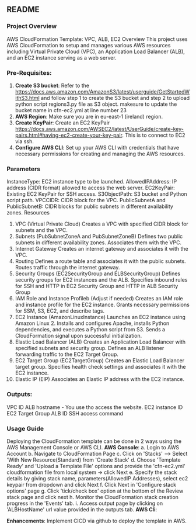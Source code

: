 ## README

### Project Overview
AWS CloudFormation Template: VPC, ALB, EC2
Overview
This project uses AWS CloudFormation to setup and manages various AWS resources including Virtual Private Cloud (VPC), an Application Load Balancer (ALB), and an EC2 instance serving as a web server.

###  Pre-Requisites:
1. **Create S3 bucket**: Refer to the https://docs.aws.amazon.com/AmazonS3/latest/userguide/GetStartedWithS3.html and follow step 1 to create the S3 bucket and step 2 to upload python script regions3.py file as S3 object. makesure to update the bucket name in cfn-ec2.yml at line number 23
2. **AWS Region**: Make sure you are in eu-east-1 (ireland) region.
3. **Create KeyPair**: Create an EC2 KeyPair https://docs.aws.amazon.com/AWSEC2/latest/UserGuide/create-key-pairs.html#having-ec2-create-your-key-pair. This is to connect to EC2 via ssh.
4. **Configure AWS CLI**: Set up your AWS CLI with credentials that have necessary permissions for creating and managing the AWS resources.

###  Parameters
InstanceType: EC2 instance type to be launched.
AllowedIPAddress: IP address (CIDR format) allowed to access the web server.
EC2KeyPair: Existing EC2 KeyPair for SSH access.
S3ObjectPath: S3 bucket and Python script path.
VPCCIDR: CIDR block for the VPC.
PublicSubnetA and PublicSubnetB: CIDR blocks for public subnets in different availability zones.
Resources
1. VPC (Virtual Private Cloud)
Creates a VPC with specified CIDR block for subnets and the VPC.
2. Subnets (PubSubnetZoneA and PubSubnetZoneB)
Defines two public subnets in different availability zones.
Associates them with the VPC.
3. Internet Gateway
Creates an internet gateway and associates it with the VPC.
4. Routing
Defines a route table and associates it with the public subnets.
Routes traffic through the internet gateway.
5. Security Groups (EC2SecurityGroup and ELBSecurityGroup)
Defines security groups for EC2 instances and the ALB.
Specifies inbound rules for SSH and HTTP in EC2 Security Group and HTTP in ALB Security Group
6. IAM Role and Instance Profileb (Adjust if needed)
Creates an IAM role and instance profile for the EC2 instance.
Grants necessary permissions for SSM, S3, EC2, and describe tags.
7. EC2 Instance (AmazonLinuxInstance)
Launches an EC2 instance using Amazon Linux 2.
Installs and configures Apache, installs Python dependencies, and executes a Python script from S3.
Sends a CloudFormation signal upon successful initialization.
8. Elastic Load Balancer (ALB)
Creates an Application Load Balancer with specified subnets and security group.
Defines an ALB listener forwarding traffic to the EC2 Target Group.
9. EC2 Target Group (EC2TargetGroup)
Creates an Elastic Load Balancer target group.
Specifies health check settings and associates it with the EC2 instance.
10. Elastic IP (EIP)
Associates an Elastic IP address with the EC2 instance.

### Outputs:
VPC ID
ALB hostname - You use tho access the website.
EC2 instance ID
EC2 Target Group
ALB ID
SSH access command

### Usage Guide
Deploying the CloudFormation template can be done in 2 ways using the AWS Management Console or AWS CLI.
**AWS Console**:
a. Login to AWS Account
b. Navigate to CloudFormation Page
c. Click on 'Stacks' --> Select 'With New Resource(Standard) from 'Create Stack'
d. Choose 'Template Ready' and 'Upload a Template File' options and provide the 'cfn-ec2.yml' cloudformation file from local system -> click Next
e. Specify the stack details by giving stack name, parameters(AllowedIP Addresses), select ec2 keypair from dropdown and click Next
f. Click Next in 'Configure stack options' page
g. Click 'tick/check box' option at the bottom of the Review stack page and click next
h. Monitor the CloudFormation stack creation progress in the 'Events' tab.
i. Access output page by clicking on 'ALBHostName' url value provided in the outputs tab.
**AWS Cli**:

**Enhancements**:
Implement CICD via github to deploy the template in AWS.

